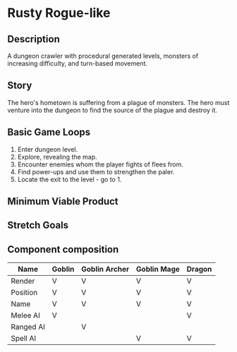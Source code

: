 # Rusty Rogue-like

## Description

A dungeon crawler with procedural generated levels, monsters of increasing difficulty,
and turn-based movement.

## Story

The hero's hometown is suffering from a plague of monsters.
The hero must venture into the dungeon to find the source of the plague and destroy it.

## Basic Game Loops

1. Enter dungeon level.
2. Explore, revealing the map.
3. Encounter enemies whom the player fights of flees from.
4. Find power-ups and use them to strengthen the paler.
5. Locate the exit to the level - go to 1.

## Minimum Viable Product

## Stretch Goals

## Component composition

| Name      | Goblin    | Goblin Archer | Goblin Mage | Dragon  |
|-          |-          |-              |-            |-        |
| Render    | V         | V             | V           | V       |
| Position  | V         | V             | V           | V       |
| Name      | V         | V             | V           | V       |
| Melee AI  | V         |               |             | V       |
| Ranged AI |           | V             |             |         |
| Spell AI  |           |               | V           | V       |
